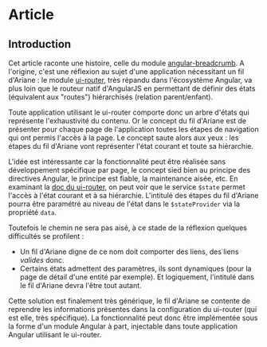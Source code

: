 # Article
## Introduction
Cet article raconte une histoire, celle du module [angular-breadcrumb](https://github.com/ncuillery/angular-breadcrumb).
A l'origine, c'est une réflexion au sujet d'une application nécessitant un fil d'Ariane : le module
[ui-router](https://github.com/angular-ui/ui-router), très répandu dans l'écosystème Angular, va plus loin que le routeur
natif d'AngularJS en permettant de définir des états (équivalent aux "routes") hiérarchisés (relation parent/enfant).

Toute application utilisant le ui-router comporte donc un arbre d'états qui représente l'exhaustivité du contenu. Or le
concept du fil d'Ariane est de présenter pour chaque page de l'application toutes les étapes de navigation qui ont permis
l'accès à la page. Le concept saute alors aux yeux : les étapes du fil d'Ariane vont représenter l'état courant et toute sa
hiérarchie.

L'idée est intéressante car la fonctionnalité peut être réalisée sans développement spécifique par page, le concept sied
bien au principe des directives Angular, le principe est fiable, la maintenance aisée, etc. En examinant la
[doc du ui-router](http://angular-ui.github.io/ui-router/site/#/api/ui.router.state.$state), on peut voir que le service
`$state` permet l'accès à l'état courant et à sa hiérarchie. L'intitulé des étapes du fil d'Ariane pourra être paramétré
au niveau de l'état dans le `$stateProvider` via la propriété `data`.

Toutefois le chemin ne sera pas aisé, à ce stade de la réflexion quelques difficultés se profilent :
- Un fil d'Ariane digne de ce nom doit comporter des liens, des liens *valides* donc.
- Certains états admettent des paramètres, ils sont dynamiques (pour la page de détail d'une entité par exemple). Et
logiquement, l'intitulé dans le fil d'Ariane devra l'être tout autant.

Cette solution est finalement très générique, le fil d'Ariane se contente de reprendre les informations présentes dans
la configuration du ui-router (qui est elle, très spécifique). La fonctionnalité peut donc être implémentée sous la
forme d'un module Angular à part, injectable dans toute application Angular utilisant le ui-router.